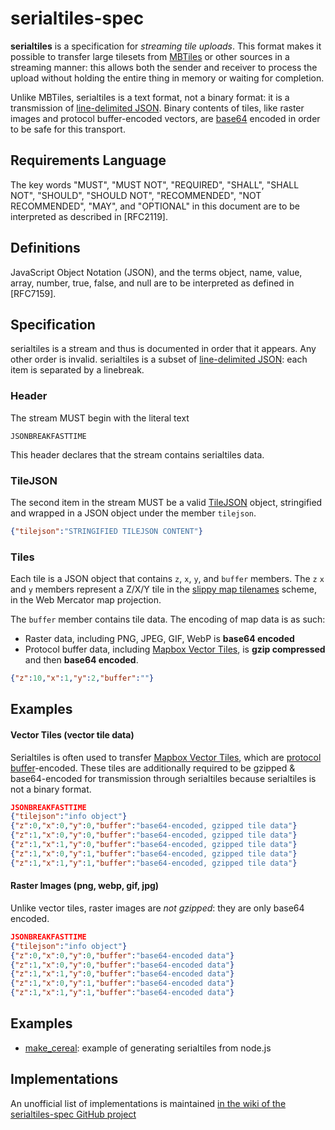 # serialtiles-spec

**serialtiles** is a specification for _streaming tile uploads_. This format
makes it possible to transfer large tilesets from [MBTiles](https://github.com/mapbox/mbtiles-spec)
or other sources in a streaming manner: this allows both the sender
and receiver to process the upload without holding the entire thing in memory
or waiting for completion.

Unlike MBTiles, serialtiles is a text format, not a binary format: it is a
transmission of [line-delimited JSON](https://en.wikipedia.org/wiki/Line_Delimited_JSON).
Binary contents of tiles, like raster images and protocol buffer-encoded
vectors, are [base64](https://en.wikipedia.org/wiki/Base64) encoded in
order to be safe for this transport.

## Requirements Language

The key words "MUST", "MUST NOT", "REQUIRED", "SHALL", "SHALL NOT", "SHOULD",
"SHOULD NOT", "RECOMMENDED", "NOT RECOMMENDED", "MAY", and "OPTIONAL" in this
document are to be interpreted as described in [RFC2119].

## Definitions

JavaScript Object Notation (JSON), and the terms object, name, value, array,
number, true, false, and null are to be interpreted as defined in [RFC7159].

## Specification

serialtiles is a stream and thus is documented in order that it appears. Any
other order is invalid. serialtiles is a subset of [line-delimited JSON](https://en.wikipedia.org/wiki/Line_Delimited_JSON):
each item is separated by a linebreak.

### Header

The stream MUST begin with the literal text

    JSONBREAKFASTTIME

This header declares that the stream contains serialtiles data.

### TileJSON

The second item in the stream MUST be a valid [TileJSON](https://github.com/mapbox/tilejson-spec)
object, stringified and wrapped in a JSON object under the member `tilejson`.

```json
{"tilejson":"STRINGIFIED TILEJSON CONTENT"}
```

### Tiles

Each tile is a JSON object that contains `z`, `x`, `y`, and `buffer` members.
The `z` `x` and `y` members represent a Z/X/Y tile in the [slippy map tilenames](http://wiki.openstreetmap.org/wiki/Slippy_map_tilenames)
scheme, in the Web Mercator map projection.

The `buffer` member contains tile data. The encoding of map data is as such:

* Raster data, including PNG, JPEG, GIF, WebP is **base64 encoded**
* Protocol buffer data, including [Mapbox Vector Tiles](https://www.mapbox.com/developers/vector-tiles/),
  is **gzip compressed** and then **base64 encoded**.

```json
{"z":10,"x":1,"y":2,"buffer":""}
```

## Examples

#### Vector Tiles (vector tile data)

Serialtiles is often used to transfer [Mapbox Vector Tiles](https://www.mapbox.com/developers/vector-tiles/),
which are [protocol buffer](https://github.com/google/protobuf)-encoded. These
tiles are additionally required to be gzipped & base64-encoded for transmission
through serialtiles because serialtiles is not a binary format.

```json
JSONBREAKFASTTIME
{"tilejson":"info object"}
{"z":0,"x":0,"y":0,"buffer":"base64-encoded, gzipped tile data"}
{"z":1,"x":0,"y":0,"buffer":"base64-encoded, gzipped tile data"}
{"z":1,"x":1,"y":0,"buffer":"base64-encoded, gzipped tile data"}
{"z":1,"x":0,"y":1,"buffer":"base64-encoded, gzipped tile data"}
{"z":1,"x":1,"y":1,"buffer":"base64-encoded, gzipped tile data"}
```

#### Raster Images (png, webp, gif, jpg)

Unlike vector tiles, raster images are _not gzipped_: they are only
base64 encoded.

```json
JSONBREAKFASTTIME
{"tilejson":"info object"}
{"z":0,"x":0,"y":0,"buffer":"base64-encoded data"}
{"z":1,"x":0,"y":0,"buffer":"base64-encoded data"}
{"z":1,"x":1,"y":0,"buffer":"base64-encoded data"}
{"z":1,"x":0,"y":1,"buffer":"base64-encoded data"}
{"z":1,"x":1,"y":1,"buffer":"base64-encoded data"}
```

## Examples

* [make_cereal](examples/make_cereal.js): example of generating serialtiles
  from node.js

## Implementations

An unofficial list of implementations is
maintained [in the wiki of the serialtiles-spec GitHub project](https://github.com/mapbox/serialtiles-spec/wiki/Implementations)
